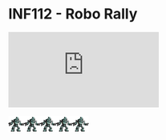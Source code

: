 # INF112 - Robo Rally
![alt text](http://img.dafont.com/preview.php?text=Binary+Bois&amp;ttf=doctor_glitch0&amp;ext=2&amp;size=55&amp;psize=m&amp;y=60)

![alt text](resources/robot1.png)![alt text](resources/robot1.png)![alt text](resources/robot1.png)![alt text](resources/robot1.png)![alt text](resources/robot1.png)
